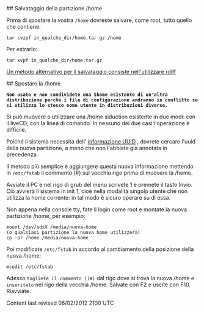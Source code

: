 <div id="main-page"></div>
<div class="divider" id="home-bu"></div>
## Salvataggio della partizione /home

Prima di spostare la vostra `/home`  dovreste salvare, come root, tutto quello che contiene:

~~~  
tar cvzpf in_qualche_dir/home.tar.gz /home  
~~~

Per estrarlo:

~~~  
tar xvpf in_qualche_dir/home.tar.gz  
~~~

 [Un metodo alternativo per il salvataggio consiste nell'utilizzare rdiff](sys-admin-rdiff-it.htm) 

<div class="divider" id="home-move"></div>
## Spostare la /home

**`Non usate e non condividete una $home esistente di un'altra distribuzione perché i file di configurazione andranno in conflitto se si utilizza lo stesso nome utente in distribuzioni diverse.`** 

Si può muovere o utilizzare una /home siduction esistente in due modi: con il liveCD; con la linea di comando. In nessuno dei due casi l'operazione è difficile.

Poiché il sistema necessita dell' [informazione UUID](part-uuid-it.htm) , dovrete cercare l'uuid della nuova partizione, a meno che non l'abbiate già annotata in precedenza.

Il metodo più semplice è aggiungere questa nuova informazione mettendo in `/etc/fstab`  il commento (#) sul vecchio rigo prima di muovere la /home.

Avviate il PC e nel rigo di grub del menu scrivete 1 e premete il tasto Invio. Ciò avvierà il sistema in init 1, cioè nella modalità singolo utente che non utilizza la home corrente: in tal modo è sicuro operare su di essa.

Non appena nella console tty, fate il login come root e montate la nuova partizione /home, per esempio:

~~~  
mount /dev/sdxX /media/nuova-home  
(o qualsiasi partizione la nuova home utilizzerà)  
cp -pr /home /media/nuova-home  
~~~

Poi modificate `/etc/fstab`  in accordo al cambiamento della posizione della nuova /home:

~~~  
mcedit /etc/fstab  
~~~

Adesso `togliete il commento ()#)`  dal rigo dove si trova la nuova /home e `inseritelo`  nel rigo della vecchia /home. Salvate con F2 e uscite con F10. Riavviate.

<div id="rev">Content last revised 06/02/2012 2100 UTC</div>

